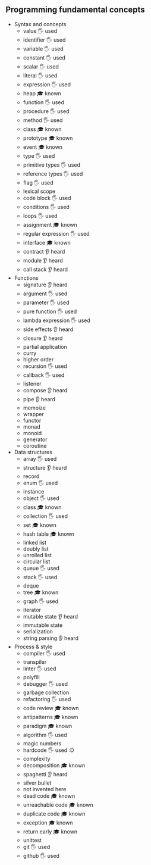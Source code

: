## Programming fundamental concepts

- Syntax and concepts
  - value 🖐 used
  - identifier 🖐 used
  - variable 🖐 used
  - constant 🖐 used
  - scalar 🖐 used
  - literal 🖐 used
  - expression 🖐 used
  - heap 🎓 known
  - function 🖐 used
  - procedure 🖐 used
  - method 🖐 used
  - class 🎓 known
  - prototype 🎓 known
  - event 🎓 known
  - type 🖐 used
  - primitive types 🖐 used
  - reference types 🖐 used
  - flag 🖐 used
  - lexical scope
  - code block 🖐 used
  - conditions 🖐 used
  - loops 🖐 used
  - assignment 🎓 known
  - regular expression 🖐 used
  - interface 🎓 known
  - contract 👂 heard
  - module 👂 heard
  - call stack 👂 heard
- Functions
  - signature 👂 heard
  - argument 🖐 used
  - parameter 🖐 used
  - pure function 🖐 used
  - lambda expression 🖐 used
  - side effects 👂 heard
  - closure 👂 heard
  - partial application
  - curry
  - higher order
  - recursion 🖐 used
  - callback 🖐 used
  - listener
  - compose 👂 heard
  - pipe 👂 heard
  - memoize
  - wrapper
  - functor
  - monad
  - monoid
  - generator
  - coroutine
- Data structures
  - array 🖐 used
  - structure 👂 heard
  - record
  - enum 🖐 used
  - instance
  - object 🖐 used
  - class 🎓 known
  - collection 🖐 used
  - set 🎓 known
  - hash table 🎓 known
  - linked list
  - doubly list
  - unrolled list
  - circular list
  - queue 🖐 used
  - stack 🖐 used
  - deque 
  - tree 🎓 known
  - graph 🖐 used
  - iterator
  - mutable state 👂 heard
  - immutable state
  - serialization
  - string parsing 👂 heard
- Process & style
  - compiler 🖐 used
  - transpiler
  - linter 🖐 used
  - polyfill
  - debugger 🖐 used
  - garbage collection
  - refactoring 🖐 used
  - code review 🎓 known
  - antipatterns 🎓 known
  - paradigm 🎓 known
  - algorithm 🖐 used
  - magic numbers 
  - hardcode 🖐 used :D
  - complexity
  - decomposition 🎓 known
  - spaghetti 👂 heard
  - silver bullet
  - not invented here
  - dead code 🎓 known
  - unreachable code 🎓 known
  - duplicate code 🎓 known
  - exception 🎓 known
  - return early 🎓 known
  - unittest
  - git 🖐 used
  - github 🖐 used